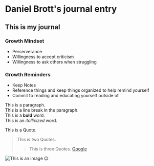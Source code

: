 # Daniel Brott's journal entry
## This is my journal

### Growth Mindset
- Perserverance
- Willingness to accept criticism
- Willingness to ask others when struggling

### Growth Reminders
- Keep Notes
- Reference things and keep things organized to help remind yourself
- Commit to reading and educating yourself outside of


<p> This is a paragraph. <br> This is a line break in the paragraph.<br> This is a <strong> bold</strong> word.<br> This is an <em> itallicized </em> word.</p
  
 > This is a Quote.
  >> This is two Quotes.
  >>> This is three Quotes.
  >>> [Google](https://google.com/)
  
![This is an image](https://myoctocat.com/assets/images/base-octocat.svg)
  :wink:
